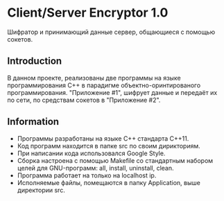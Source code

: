 # Client/Server Encryptor 1.0

Шифратор и принимающий данные сервер, общающиеся с помощью сокетов.

## Introduction

В данном проекте, реализованы две программы на языке программирования С++ в парадигме объектно-оринтированого программирования.
"Приложение #1", шифрует данные и передаёт их по сети, по средствам сокетов в "Приложение #2".

## Information

- Программы разработаны на языке C++ стандарта C++11.
- Код программ находится в папке src по своим дирикториям.
- При написании кода использовался Google Style.
- Сборка настроена с помощью Makefile со стандартным набором целей для GNU-программ: all, install, uninstall, clean.
- Программа работает на только на localhost ip.
- Исполняемые файлы, помещаются в папку Application, выше директории src.
